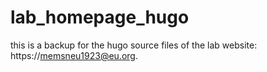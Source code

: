 # lab_homepage_hugo

this is a backup for the hugo source files of the lab website: https://memsneu1923@eu.org.
